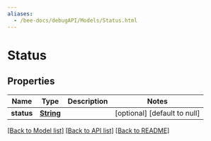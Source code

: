 ```yaml
---
aliases:
  - /bee-docs/debugAPI/Models/Status.html
---
```

# Status
## Properties

Name | Type | Description | Notes
------------ | ------------- | ------------- | -------------
**status** | [**String**](string.html) |  | [optional] [default to null]

[[Back to Model list]](../README.html#documentation-for-models) [[Back to API list]](../README.html#documentation-for-api-endpoints) [[Back to README]](../README.html)
